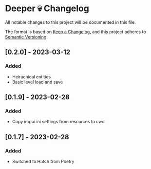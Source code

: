 # Deeper :skull: Changelog

All notable changes to this project will be documented in this file.

The format is based on [Keep a Changelog](https://keepachangelog.com/en/1.0.0/),
and this project adheres to [Semantic Versioning](https://semver.org/spec/v2.0.0.html).

## [0.2.0] - 2023-03-12
### Added
- Heirachical entities
- Basic level load and save

## [0.1.9] - 2023-02-28
### Added
- Copy imgui.ini settings from resources to cwd

## [0.1.7] - 2023-02-28
### Added
- Switched to Hatch from Poetry